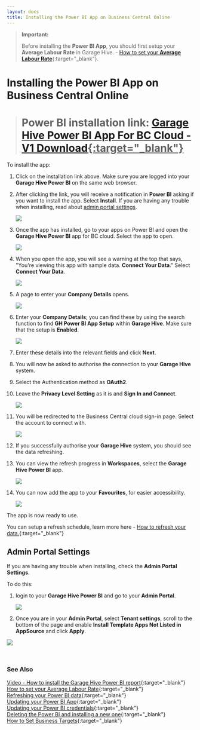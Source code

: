 ```yaml
---
layout: docs
title: Installing the Power BI App on Business Central Online
---
```


> **Important:**
> 
> Before installing the **Power BI App**, you should first setup your **Average Labour Rate** in Garage Hive. - [How to set your **Average Labour Rate**](https://docs.garagehive.co.uk/docs/garagehive-labour-rate.html "Set Average Labour Rate"){:target="_blank"}.

# Installing the Power BI App on Business Central Online

> # Power BI installation link: <ins>[Garage Hive Power BI App For BC Cloud - V1 Download](https://app.powerbi.com/Redirect?action=InstallApp&appId=44d2cec5-65d3-42b3-8327-30913727847d&packageKey=9fb1ca65-5c32-4152-9913-9736a138285340-H93cU8k32wvk-E3icMw-WOtx4woyztb-nbWJgSvU&ownerId=1bde89ad-b4ce-45df-a919-e1e08e47294d&buildVersion=1 "Power BI V1 Download"){:target="_blank"}</ins>

To install the app:
1. Click on the installation link above. Make sure you are logged into your **Garage Hive Power BI** on the same web browser. 
2. After clicking the link, you will receive a notification in **Power BI** asking if you want to install the app. Select **Install**. If you are having any trouble when installing, read about [admin portal settings](#admin-portal-settings).

   ![](media/garagehive-installing-powerbi-app-cloud1.png)

3. Once the app  has installed, go to your apps on Power BI and open the **Garage Hive Power BI** app for BC cloud. Select the app to open. 

   ![](media/garagehive-installing-powerbi-app-cloud2.png)

4. When you open the app, you will see a warning at the top that says, "You're viewing this app with sample data. **Connect Your Data**." Select **Connect Your Data**. 

   ![](media/garagehive-installing-powerbi-app-cloud3.png)

5. A page to enter your **Company Details** opens.

   ![](media/garagehive-installing-powerbi-app-cloud4.png)

6. Enter your **Company Details**; you can find these by using the search function to find **GH Power BI App Setup** within **Garage Hive**. Make sure that the setup is **Enabled**.

   ![](media/garagehive-installing-powerbi-app-cloud5.png)

7. Enter these details into the relevant fields and click **Next**.
8. You will now be asked to authorise the connection to your **Garage Hive** system. 
9. Select the Authentication method as **OAuth2**.   
10.  Leave the **Privacy Level Setting** as it is and **Sign In and Connect**. 

     ![](media/garagehive-installing-powerbi-app-cloud6.png)

11. You will be redirected to the Business Central cloud sign-in page. Select the account to connect with.

     ![](media/garagehive-installing-powerbi-app-cloud7.png)

12. If you successfully authorise your **Garage Hive** system, you should see the data refreshing.
13. You can view the refresh progress in **Workspaces**, select the **Garage Hive Power BI** app.

     ![](media/garagehive-installing-powerbi-app-cloud8.png)

14. You can now add the app to your **Favourites**, for easier accessibility.

     ![](media/garagehive-installing-powerbi-app-cloud9.png)

The app is now ready to use.

You can setup a refresh schedule, learn more here - [How to refresh your data.](https://docs.garagehive.co.uk/docs/powerbi-refresh-data.html "How to refresh your data"){:target="_blank"}

## Admin Portal Settings
If you are having any trouble when installing, check the **Admin Portal Settings**.

To do this:
1. login to your **Garage Hive Power BI** and go to your **Admin Portal**. 

   ![](media/powerbi-admin-cloud.png)

2. Once you are in your **Admin Portal**, select **Tenant settings**, scroll to the bottom of the page and enable **Install Template Apps Not Listed in AppSource** and click **Apply**. 

![](media/powerbi-admin-install-template-apps-cloud.png)


<br>

### **See Also**
[Video - How to install the Garage Hive Power BI report](https://youtu.be/iO17qPjBAc0){:target="_blank"} \
[How to set your Average Labour Rate](garagehive-labour-rate.html){:target="_blank"} \
[Refreshing your Power BI data](powerbi-refresh-data.html){:target="_blank"} \
[Updating your Power BI App](powerbi-updating-app.html){:target="_blank"} \
[Updating your Power BI credentials](powerbi-updating-app.html){:target="_blank"} \
[Deleting the Power BI and installing a new one](garagehive-delete-old-powerbi-app-and-install-new-one.html){:target="_blank"} \
[How to Set Business Targets](garagehive-how-to-set-business-targets.html){:target="_blank"}


